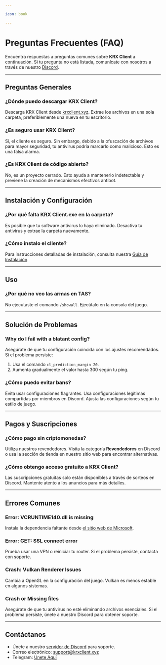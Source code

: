 ```yaml
---

icon: book

---
```


# Preguntas Frecuentes (FAQ)

Encuentra respuestas a preguntas comunes sobre **KRX Client** a continuación. Si tu pregunta no está listada, comunícate con nosotros a través de nuestro [Discord](https://discord.gg/MwzsHadQAe).

---

## Preguntas Generales

### **¿Dónde puedo descargar KRX Client?**
Descarga KRX Client desde [krxclient.xyz](https://krxclient.xyz). Extrae los archivos en una sola carpeta, preferiblemente una nueva en tu escritorio.

### **¿Es seguro usar KRX Client?**
Sí, el cliente es seguro. Sin embargo, debido a la ofuscación de archivos para mayor seguridad, tu antivirus podría marcarlo como malicioso. Esto es una falsa alarma.

### **¿Es KRX Client de código abierto?**
No, es un proyecto cerrado. Esto ayuda a mantenerlo indetectable y previene la creación de mecanismos efectivos antibot.

---

## Instalación y Configuración

### **¿Por qué falta KRX Client.exe en la carpeta?**
Es posible que tu software antivirus lo haya eliminado. Desactiva tu antivirus y extrae la carpeta nuevamente.

### **¿Cómo instalo el cliente?**
Para instrucciones detalladas de instalación, consulta nuestra [Guía de Instalación](getting-started/installation.md).

---

## Uso

### **¿Por qué no veo las armas en TAS?**
No ejecutaste el comando `/showall`. Ejecútalo en la consola del juego.

---

## Solución de Problemas

### **Why do I fail with a blatant config?**
Asegúrate de que tu configuración coincida con los ajustes recomendados. Si el problema persiste:
1. Usa el comando `cl_prediction_margin 20`.
2. Aumenta gradualmente el valor hasta 300 según tu ping.

### **¿Cómo puedo evitar bans?**
Evita usar configuraciones flagrantes. Usa configuraciones legítimas compartidas por miembros en Discord. Ajusta las configuraciones según tu estilo de juego.

---

## Pagos y Suscripciones

### **¿Cómo pago sin criptomonedas?**
Utiliza nuestros revendedores. Visita la categoría **Revendedores** en Discord o usa la sección de tienda en nuestro sitio web para encontrar alternativas.

### **¿Cómo obtengo acceso gratuito a KRX Client?**
Las suscripciones gratuitas solo están disponibles a través de sorteos en Discord. Mantente atento a los anuncios para más detalles.

---

## Errores Comunes

### **Error: VCRUNTIME140.dll is missing**
Instala la dependencia faltante desde [el sitio web de Microsoft](https://aka.ms/vs/17/release/vc_redist.x64.exe).

### **Error: GET: SSL connect error**
Prueba usar una VPN o reiniciar tu router. Si el problema persiste, contacta con soporte.

### **Crash: Vulkan Renderer Issues**
Cambia a OpenGL en la configuración del juego. Vulkan es menos estable en algunos sistemas.

### **Crash or Missing files**
Asegúrate de que tu antivirus no esté eliminando archivos esenciales. Si el problema persiste, únete a nuestro Discord para obtener soporte.

---

## Contáctanos

- Únete a nuestro [servidor de Discord](https://discord.gg/MwzsHadQAe) para soporte.
- Correo electrónico: support@krxclient.xyz  
- Telegram: [Únete Aquí](https://t.me/joinchat/4sp4Mduuf0RiZGM0)
